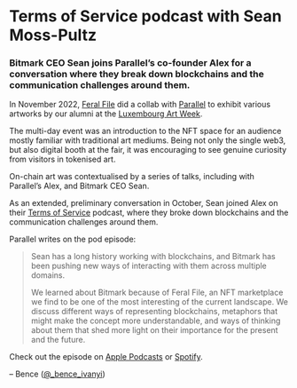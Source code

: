 # Terms of Service podcast with Sean Moss-Pultz

### Bitmark CEO Sean joins Parallel’s co-founder Alex for a conversation where they break down blockchains and the communication challenges around them.

In November 2022, [Feral File](https://feralfile.com/exhibitions) did a collab with [Parallel](https://www.parallel.art/) to exhibit various artworks by our alumni at the [Luxembourg Art Week](https://luxembourgartweek.lu/en).

The multi-day event was an introduction to the NFT space for an audience mostly familiar with traditional art mediums. Being not only the single web3, but also digital booth at the fair, it was encouraging to see genuine curiosity from visitors in tokenised art.

On-chain art was contextualised by a series of talks, including with Parallel’s Alex, and Bitmark CEO Sean.

As an extended, preliminary conversation in October, Sean joined Alex on their [Terms of Service](https://rss.com/podcasts/termsofservice/) podcast, where they broke down blockchains and the communication challenges around them.

Parallel writes on the pod episode:

> Sean has a long history working with blockchains, and Bitmark has been pushing new ways of interacting with them across multiple domains.
> 
> We learned about Bitmark because of Feral File, an NFT marketplace we find to be one of the most interesting of the current landscape. We discuss different ways of representing blockchains, metaphors that might make the concept more understandable, and ways of thinking about them that shed more light on their importance for the present and the future.

Check out the episode on [Apple Podcasts](https://podcasts.apple.com/gb/podcast/terms-of-service/id1652316669?i=1000584551890) or [Spotify](https://open.spotify.com/episode/2uBbg5VVCLc6E9d22Ov389?si=L4Fv-VajRr-1avtIOLqXmg).

– Bence ([@_bence_ivanyi](https://twitter.com/_bence_ivanyi))



